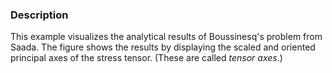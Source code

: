 ### Description
This example visualizes the analytical results of Boussinesq's problem from Saada. The figure shows the results by displaying the scaled and oriented principal axes of the stress tensor. (These are called *tensor axes*.)